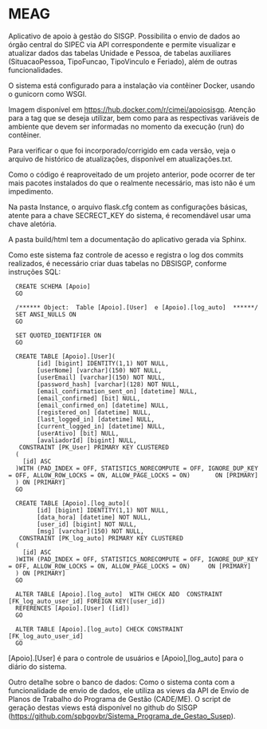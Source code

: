 # MEAG
Aplicativo de apoio à gestão do SISGP. Possibilita o envio de dados ao órgão central do SIPEC via API correspondente e permite visualizar e atualizar dados das tabelas Unidade e Pessoa, de tabelas auxiliares (SituacaoPessoa, TipoFuncao, TipoVinculo e Feriado), além de outras funcionalidades.

O sistema está configurado para a instalação via contêiner Docker, usando o gunicorn como WSGI.

Imagem disponível em https://hub.docker.com/r/cimei/apoiosisgp. Atenção para a tag que se deseja utilizar, bem como para as respectivas variáveis de ambiente que devem ser informadas no momento da execução (run) do contêiner.

Para verificar o que foi incorporado/corrigido em cada versão, veja o arquivo de histórico de atualizações, disponível em atualizações.txt.

Como o código é reaproveitado de um projeto anterior, pode ocorrer de ter mais pacotes instalados do que o realmente necessário, mas isto não é um impedimento.

Na pasta Instance, o arquivo flask.cfg contem as configurações básicas, atente para a chave SECRECT_KEY do sistema, é recomendável usar uma chave aletória.

A pasta build/html tem a documentação do aplicativo gerada via Sphinx.

Como este sistema faz controle de acesso e registra o log dos commits realizados, é necessário criar duas tabelas no DBSISGP, conforme instruções SQL:

      CREATE SCHEMA [Apoio]
      GO
      
      /****** Object:  Table [Apoio].[User]  e [Apoio].[log_auto]  ******/
      SET ANSI_NULLS ON
      GO
      
      SET QUOTED_IDENTIFIER ON
      GO
      
      CREATE TABLE [Apoio].[User](
            [id] [bigint] IDENTITY(1,1) NOT NULL,
            [userNome] [varchar](150) NOT NULL,
            [userEmail] [varchar](150) NOT NULL,
            [password_hash] [varchar](128) NOT NULL,
            [email_confirmation_sent_on] [datetime] NULL,
            [email_confirmed] [bit] NULL,
            [email_confirmed_on] [datetime] NULL,
            [registered_on] [datetime] NULL,
            [last_logged_in] [datetime] NULL,
            [current_logged_in] [datetime] NULL,
            [userAtivo] [bit] NULL,
            [avaliadorId] [bigint] NULL,
       CONSTRAINT [PK_User] PRIMARY KEY CLUSTERED 
      (
      	[id] ASC
      )WITH (PAD_INDEX = OFF, STATISTICS_NORECOMPUTE = OFF, IGNORE_DUP_KEY = OFF, ALLOW_ROW_LOCKS = ON, ALLOW_PAGE_LOCKS = ON)       ON [PRIMARY]
      ) ON [PRIMARY]
      GO
      
      CREATE TABLE [Apoio].[log_auto](
            [id] [bigint] IDENTITY(1,1) NOT NULL,
            [data_hora] [datetime] NOT NULL,
            [user_id] [bigint] NOT NULL,
            [msg] [varchar](150) NOT NULL,
       CONSTRAINT [PK_log_auto] PRIMARY KEY CLUSTERED 
      (
      	[id] ASC
      )WITH (PAD_INDEX = OFF, STATISTICS_NORECOMPUTE = OFF, IGNORE_DUP_KEY = OFF, ALLOW_ROW_LOCKS = ON, ALLOW_PAGE_LOCKS = ON)     ON [PRIMARY]
      ) ON [PRIMARY]
      GO

      ALTER TABLE [Apoio].[log_auto]  WITH CHECK ADD  CONSTRAINT [FK_log_auto_user_id] FOREIGN KEY([user_id])
      REFERENCES [Apoio].[User] ([id])
      GO
      
      ALTER TABLE [Apoio].[log_auto] CHECK CONSTRAINT [FK_log_auto_user_id]
      GO

[Apoio].[User] é para o controle de usuários e [Apoio],[log_auto] para o diário do sistema.

Outro detalhe sobre o banco de dados: Como o sistema conta com a funcionalidade de envio de dados, ele utiliza as views da API de Envio de Planos de Trabalho do Programa de Gestão (CADE/ME). O script de geração destas views está disponível no github do SISGP (https://github.com/spbgovbr/Sistema_Programa_de_Gestao_Susep).

